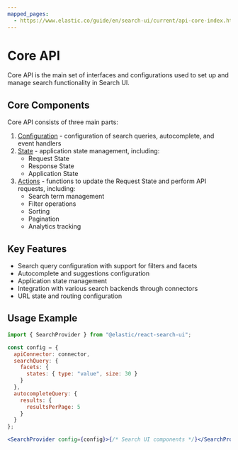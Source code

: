 ```yaml
---
mapped_pages:
  - https://www.elastic.co/guide/en/search-ui/current/api-core-index.html
---
```


# Core API

Core API is the main set of interfaces and configurations used to set up and manage search functionality in Search UI.

## Core Components

Core API consists of three main parts:

1. [Configuration](/reference/api-core-configuration.md) - configuration of search queries, autocomplete, and event handlers
2. [State](/reference/api-core-state.md) - application state management, including:
   - Request State
   - Response State
   - Application State
3. [Actions](/reference/api-core-actions.md) - functions to update the Request State and perform API requests, including:
   - Search term management
   - Filter operations
   - Sorting
   - Pagination
   - Analytics tracking

## Key Features

- Search query configuration with support for filters and facets
- Autocomplete and suggestions configuration
- Application state management
- Integration with various search backends through connectors
- URL state and routing configuration

## Usage Example

```jsx
import { SearchProvider } from "@elastic/react-search-ui";

const config = {
  apiConnector: connector,
  searchQuery: {
    facets: {
      states: { type: "value", size: 30 }
    }
  },
  autocompleteQuery: {
    results: {
      resultsPerPage: 5
    }
  }
};

<SearchProvider config={config}>{/* Search UI components */}</SearchProvider>;
```
